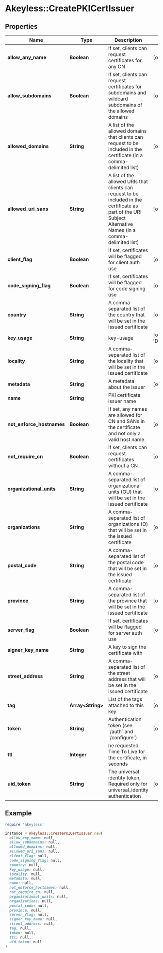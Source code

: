 # Akeyless::CreatePKICertIssuer

## Properties

| Name | Type | Description | Notes |
| ---- | ---- | ----------- | ----- |
| **allow_any_name** | **Boolean** | If set, clients can request certificates for any CN | [optional] |
| **allow_subdomains** | **Boolean** | If set, clients can request certificates for subdomains and wildcard subdomains of the allowed domains | [optional] |
| **allowed_domains** | **String** | A list of the allowed domains that clients can request to be included in the certificate (in a comma-delimited list) | [optional] |
| **allowed_uri_sans** | **String** | A list of the allowed URIs that clients can request to be included in the certificate as part of the URI Subject Alternative Names (in a comma-delimited list) | [optional] |
| **client_flag** | **Boolean** | If set, certificates will be flagged for client auth use | [optional] |
| **code_signing_flag** | **Boolean** | If set, certificates will be flagged for code signing use | [optional] |
| **country** | **String** | A comma-separated list of the country that will be set in the issued certificate | [optional] |
| **key_usage** | **String** | key-usage | [optional][default to &#39;DigitalSignature,KeyAgreement,KeyEncipherment&#39;] |
| **locality** | **String** | A comma-separated list of the locality that will be set in the issued certificate | [optional] |
| **metadata** | **String** | A metadata about the issuer | [optional] |
| **name** | **String** | PKI certificate issuer name |  |
| **not_enforce_hostnames** | **Boolean** | If set, any names are allowed for CN and SANs in the certificate and not only a valid host name | [optional] |
| **not_require_cn** | **Boolean** | If set, clients can request certificates without a CN | [optional] |
| **organizational_units** | **String** | A comma-separated list of organizational units (OU) that will be set in the issued certificate | [optional] |
| **organizations** | **String** | A comma-separated list of organizations (O) that will be set in the issued certificate | [optional] |
| **postal_code** | **String** | A comma-separated list of the postal code that will be set in the issued certificate | [optional] |
| **province** | **String** | A comma-separated list of the province that will be set in the issued certificate | [optional] |
| **server_flag** | **Boolean** | If set, certificates will be flagged for server auth use | [optional] |
| **signer_key_name** | **String** | A key to sign the certificate with |  |
| **street_address** | **String** | A comma-separated list of the street address that will be set in the issued certificate | [optional] |
| **tag** | **Array&lt;String&gt;** | List of the tags attached to this key | [optional] |
| **token** | **String** | Authentication token (see &#x60;/auth&#x60; and &#x60;/configure&#x60;) | [optional] |
| **ttl** | **Integer** | he requested Time To Live for the certificate, in seconds |  |
| **uid_token** | **String** | The universal identity token, Required only for universal_identity authentication | [optional] |

## Example

```ruby
require 'akeyless'

instance = Akeyless::CreatePKICertIssuer.new(
  allow_any_name: null,
  allow_subdomains: null,
  allowed_domains: null,
  allowed_uri_sans: null,
  client_flag: null,
  code_signing_flag: null,
  country: null,
  key_usage: null,
  locality: null,
  metadata: null,
  name: null,
  not_enforce_hostnames: null,
  not_require_cn: null,
  organizational_units: null,
  organizations: null,
  postal_code: null,
  province: null,
  server_flag: null,
  signer_key_name: null,
  street_address: null,
  tag: null,
  token: null,
  ttl: null,
  uid_token: null
)
```

